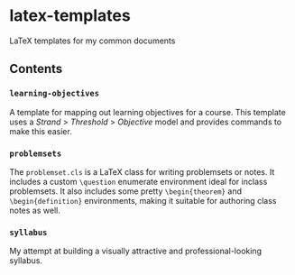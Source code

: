 # latex-templates
LaTeX templates for my common documents

## Contents

### `learning-objectives`

A template for mapping out learning objectives for a course.  This template uses a
*Strand* > *Threshold* > *Objective* model and provides commands to make this easier.

### `problemsets`

The `problemset.cls` is a LaTeX class for writing problemsets or notes.  It includes a
custom `\question` enumerate environment ideal for inclass problemsets.  It also
includes some pretty `\begin{theorem}` and `\begin{definition}` environments, making it
suitable for authoring class notes as well.

### `syllabus`

My attempt at building a visually attractive and professional-looking syllabus.
